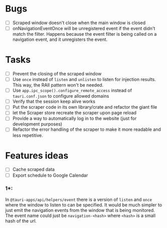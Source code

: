 # Bugs
- [ ] Scraped window doesn't close when the main window is closed
- [ ] onNavigationEventOnce will be unregistered event if the event didn't match the filter.
      Happens because the event filter is being called on a navigation event, and it unregisters the event. 

# Tasks
- [ ] Prevent the closing of the scraped window
- [ ] Use `once` instead of `listen` and `unlisten` to listen for injection results. This way, the RAII pattern 
      won't be needed.
- [ ] Use `app.ipc_scope().configure_remote_access` instead of `tauri.conf.json` to configure allowed domains
- [ ] Verify that the session keep alive works
- [ ] Put the scraper code in its own library/crate and refactor the giant file
- [ ] let the Scraper store recreate the scraper upon page reload
- [ ] Provide a way to automatically log in to the website (just for development purposes)
- [ ] Refactor the error handling of the scraper to make it more readable and less repetitive.

# Features ideas
- [ ] Cache scraped data
- [ ] Export schedule to Google Calendar

### 1*:
In `@tauri-apps/api/helpers/event` there is a version of `listen` and `once` where the window to listen to can 
be specified. It would be much simpler to just emit the navigation events from the window that is being monitored.
The event name could just be `navigation-<hash>` where `<hash>` is a small hash of the url.